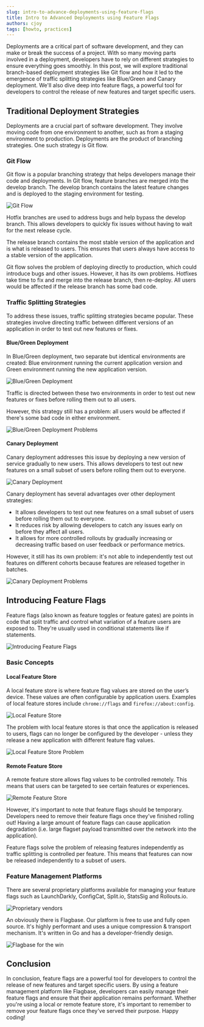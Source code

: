 ```yaml
---
slug: intro-to-advance-deployments-using-feature-flags
title: Intro to Advanced Deployments using Feature Flags
authors: cjoy
tags: [howto, practices]
---
```


Deployments are a critical part of software development, and they can make or break the success of a project. With so many moving parts involved in a deployment, developers have to rely on different strategies to ensure everything goes smoothly. In this post, we will explore traditional branch-based deployment strategies like Git flow and how it led to the emergence of traffic splitting strategies like Blue/Green and Canary deployment. We'll also dive deep into feature flags, a powerful tool for developers to control the release of new features and target specific users. 

<!--truncate-->

## Traditional Deployment Strategies

Deployments are a crucial part of software development. They involve moving code from one environment to another, such as from a staging environment to production. Deployments are the product of branching strategies. One such strategy is Git flow.


### Git Flow

Git flow is a popular branching strategy that helps developers manage their code and deployments. In Git flow, feature branches are merged into the develop branch. The develop branch contains the latest feature changes and is deployed to the staging environment for testing.

![Git Flow](/assets/blog/intro-to-advance-deployments-using-feature-flags/git-flow.png)

Hotfix branches are used to address bugs and help bypass the develop branch. This allows developers to quickly fix issues without having to wait for the next release cycle.

The release branch contains the most stable version of the application and is what is released to users. This ensures that users always have access to a stable version of the application.

Git flow solves the problem of deploying directly to production, which could introduce bugs and other issues. However, it has its own problems. Hotfixes take time to fix and merge into the release branch, then re-deploy. All users would be affected if the release branch has some bad code.

### Traffic Splitting Strategies

To address these issues, traffic splitting strategies became popular. These strategies involve directing traffic between different versions of an application in order to test out new features or fixes.

#### Blue/Green Deployment

In Blue/Green deployment, two separate but identical environments are created: Blue environment running the current application version and Green environment running the new application version.

![Blue/Green Deployment](/assets/blog/intro-to-advance-deployments-using-feature-flags/blue-green-deployments.png)

Traffic is directed between these two environments in order to test out new features or fixes before rolling them out to all users.

However, this strategy still has a problem: all users would be affected if there's some bad code in either environment.

![Blue/Green Deployment Problems](/assets/blog/intro-to-advance-deployments-using-feature-flags/blue-green-deployments-problems.png)

#### Canary Deployment

Canary deployment addresses this issue by deploying a new version of service gradually to new users. This allows developers to test out new features on a small subset of users before rolling them out to everyone.

![Canary Deployment](/assets/blog/intro-to-advance-deployments-using-feature-flags/canary-deployments.png)

Canary deployment has several advantages over other deployment strategies:
- It allows developers to test out new features on a small subset of users before rolling them out to everyone.
- It reduces risk by allowing developers to catch any issues early on before they affect all users.
- It allows for more controlled rollouts by gradually increasing or decreasing traffic based on user feedback or performance metrics.

However, it still has its own problem: it's not able to independently test out features on different cohorts because features are released together in batches.

![Canary Deployment Problems](/assets/blog/intro-to-advance-deployments-using-feature-flags/canary-deployments-problems.png)


## Introducing Feature Flags

Feature flags (also known as feature toggles or feature gates) are points in code that split traffic and control what variation of a feature users are exposed to. They're usually used in conditional statements like if statements.

![Introducing Feature Flags](/assets/blog/intro-to-advance-deployments-using-feature-flags/what-is-a-feature-flag.png)


### Basic Concepts

#### Local Feature Store

A local feature store is where feature flag values are stored on the user’s device. These values are often configurable by application users. Examples of local feature stores include `chrome://flags` and `firefox://about:config`.

![Local Feature Store](/assets/blog/intro-to-advance-deployments-using-feature-flags/local-feature-store.png)


The problem with local feature stores is that once the application is released to users, flags can no longer be configured by the developer - unless they release a new application with different feature flag values.

![Local Feature Store Problem](/assets/blog/intro-to-advance-deployments-using-feature-flags/local-feature-store-problem.png)


#### Remote Feature Store

A remote feature store allows flag values to be controlled remotely. This means that users can be targeted to see certain features or experiences.

![Remote Feature Store](/assets/blog/intro-to-advance-deployments-using-feature-flags/remote-feature-store.png)


However, it's important to note that feature flags should be temporary. Developers need to remove their feature flags once they’ve finished rolling out! Having a large amount of feature flags can cause application degradation (i.e. large flagset payload transmitted over the network into the application).

Feature flags solve the problem of releasing features independently as traffic splitting is controlled per feature. This means that features can now be released independently to a subset of users.

### Feature Management Platforms

There are several proprietary platforms available for managing your feature flags such as LaunchDarkly, ConfigCat, Split.io, StatsSig and Rollouts.io.

![Proprietary vendors](/assets/blog/intro-to-advance-deployments-using-feature-flags/proprietary-vendors.png)

An obviously there is Flagbase. Our platform is free to use and fully open source. It's highly performant and uses a unique compression & transport mechanism. It's written in Go and has a developer-friendly design.

![Flagbase for the win](/assets/blog/intro-to-advance-deployments-using-feature-flags/flagbase.png)



## Conclusion

In conclusion, feature flags are a powerful tool for developers to control the release of new features and target specific users. By using a feature management platform like Flagbase, developers can easily manage their feature flags and ensure that their application remains performant. Whether you're using a local or remote feature store, it's important to remember to remove your feature flags once they've served their purpose. Happy coding!